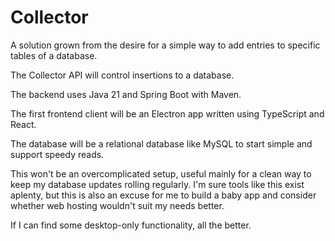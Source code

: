 # Collector

A solution grown from the desire for a simple way to add entries to specific tables of a database.

The Collector API will control insertions to a database.

The backend uses Java 21 and Spring Boot with Maven.

The first frontend client will be an Electron app written using TypeScript and React.

The database will be a relational database like MySQL to start simple and support speedy reads.

This won't be an overcomplicated setup, useful mainly for a clean way to keep my database updates rolling regularly. I'm sure tools like this exist aplenty, but this is also an excuse for me to build a baby app and consider whether web hosting wouldn't suit my needs better.

If I can find some desktop-only functionality, all the better.
